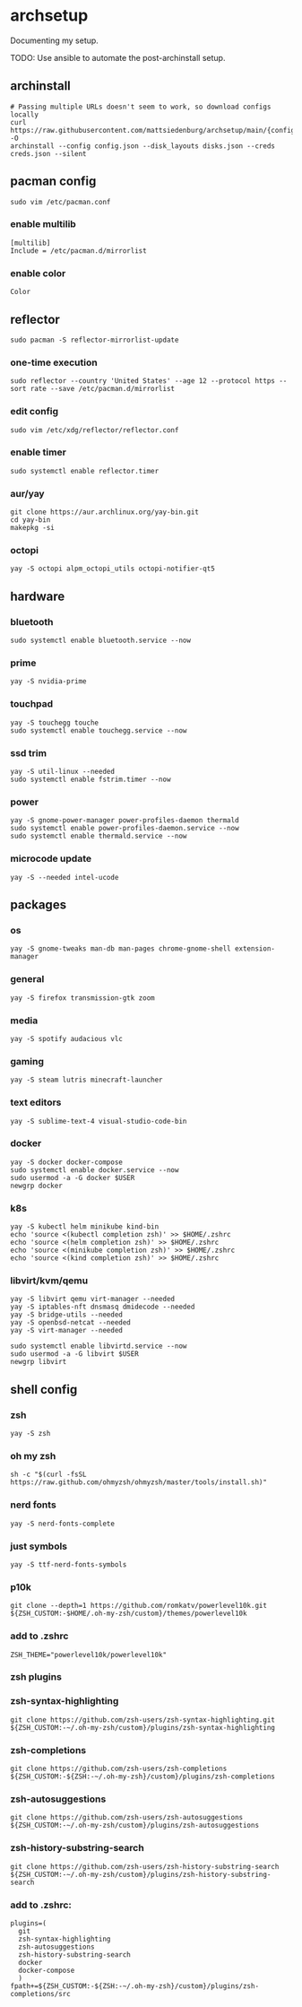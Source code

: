 # archsetup
Documenting my setup.

TODO: Use ansible to automate the post-archinstall setup.
## archinstall
```
# Passing multiple URLs doesn't seem to work, so download configs locally
curl https://raw.githubusercontent.com/mattsiedenburg/archsetup/main/{config.json,disks.json,creds.json} -O
archinstall --config config.json --disk_layouts disks.json --creds creds.json --silent
```
## pacman config
```
sudo vim /etc/pacman.conf
```
### enable multilib
```
[multilib]
Include = /etc/pacman.d/mirrorlist
```
### enable color
```
Color
```
## reflector
```
sudo pacman -S reflector-mirrorlist-update
```
### one-time execution
```
sudo reflector --country 'United States' --age 12 --protocol https --sort rate --save /etc/pacman.d/mirrorlist
```
### edit config
```
sudo vim /etc/xdg/reflector/reflector.conf
```
### enable timer
```
sudo systemctl enable reflector.timer
```
### aur/yay
```sudo pacman -S --needed git base-devel
git clone https://aur.archlinux.org/yay-bin.git
cd yay-bin
makepkg -si
```
### octopi
```
yay -S octopi alpm_octopi_utils octopi-notifier-qt5
```
## hardware
### bluetooth
```
sudo systemctl enable bluetooth.service --now
```
### prime
```
yay -S nvidia-prime
```
### touchpad
```
yay -S touchegg touche
sudo systemctl enable touchegg.service --now
```
### ssd trim
```
yay -S util-linux --needed
sudo systemctl enable fstrim.timer --now
```
### power
```
yay -S gnome-power-manager power-profiles-daemon thermald
sudo systemctl enable power-profiles-daemon.service --now
sudo systemctl enable thermald.service --now
```
### microcode update
```
yay -S --needed intel-ucode
```
## packages
### os
```
yay -S gnome-tweaks man-db man-pages chrome-gnome-shell extension-manager
```
### general
```
yay -S firefox transmission-gtk zoom
```
### media
```
yay -S spotify audacious vlc
```
### gaming
```
yay -S steam lutris minecraft-launcher
```
### text editors
```
yay -S sublime-text-4 visual-studio-code-bin
```
### docker
```
yay -S docker docker-compose
sudo systemctl enable docker.service --now
sudo usermod -a -G docker $USER
newgrp docker
```
### k8s
```
yay -S kubectl helm minikube kind-bin
echo 'source <(kubectl completion zsh)' >> $HOME/.zshrc
echo 'source <(helm completion zsh)' >> $HOME/.zshrc
echo 'source <(minikube completion zsh)' >> $HOME/.zshrc
echo 'source <(kind completion zsh)' >> $HOME/.zshrc
```
### libvirt/kvm/qemu
```
yay -S libvirt qemu virt-manager --needed
yay -S iptables-nft dnsmasq dmidecode --needed
yay -S bridge-utils --needed
yay -S openbsd-netcat --needed
yay -S virt-manager --needed

sudo systemctl enable libvirtd.service --now
sudo usermod -a -G libvirt $USER
newgrp libvirt
```
## shell config
### zsh
```
yay -S zsh
```
### oh my zsh
```
sh -c "$(curl -fsSL https://raw.github.com/ohmyzsh/ohmyzsh/master/tools/install.sh)"
```
### nerd fonts
```
yay -S nerd-fonts-complete
```
### just symbols
```
yay -S ttf-nerd-fonts-symbols
```
### p10k
```
git clone --depth=1 https://github.com/romkatv/powerlevel10k.git ${ZSH_CUSTOM:-$HOME/.oh-my-zsh/custom}/themes/powerlevel10k
```
### add to .zshrc
```
ZSH_THEME="powerlevel10k/powerlevel10k"
```
### zsh plugins
### zsh-syntax-highlighting
```
git clone https://github.com/zsh-users/zsh-syntax-highlighting.git ${ZSH_CUSTOM:-~/.oh-my-zsh/custom}/plugins/zsh-syntax-highlighting
```
### zsh-completions
```
git clone https://github.com/zsh-users/zsh-completions ${ZSH_CUSTOM:-${ZSH:-~/.oh-my-zsh}/custom}/plugins/zsh-completions
```
### zsh-autosuggestions
```
git clone https://github.com/zsh-users/zsh-autosuggestions ${ZSH_CUSTOM:-~/.oh-my-zsh/custom}/plugins/zsh-autosuggestions
```
### zsh-history-substring-search
```
git clone https://github.com/zsh-users/zsh-history-substring-search ${ZSH_CUSTOM:-~/.oh-my-zsh/custom}/plugins/zsh-history-substring-search
```
### add to .zshrc:
```
plugins=(
  git
  zsh-syntax-highlighting
  zsh-autosuggestions
  zsh-history-substring-search
  docker
  docker-compose
  )
fpath+=${ZSH_CUSTOM:-${ZSH:-~/.oh-my-zsh}/custom}/plugins/zsh-completions/src
```